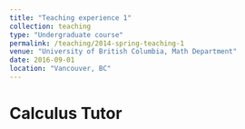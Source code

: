 ```yaml
---
title: "Teaching experience 1"
collection: teaching
type: "Undergraduate course"
permalink: /teaching/2014-spring-teaching-1
venue: "University of British Columbia, Math Department"
date: 2016-09-01
location: "Vancouver, BC"
---
```



Calculus Tutor
======

